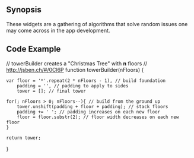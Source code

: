 ## Synopsis

These widgets are a gathering of algorithms that solve random issues one may come across in the app development.


## Code Example

// towerBuilder creates a "Christmas Tree" with **n** floors
// http://jsben.ch/#/0Cl6P
function towerBuilder(nFloors) {

	var floor = '*'.repeat(2 * nFloors - 1), // build foundation
		padding = '', // padding to apply to sides
		tower = []; // final tower

	for(; nFloors > 0; nFloors--){ // build from the ground up
		tower.unshift(padding + floor + padding); // stack floors
		padding += ' '; // padding increases on each new floor
		floor = floor.substr(2); // floor width decreases on each new floor
	}

	return tower;
}
